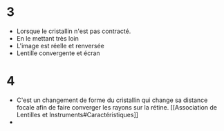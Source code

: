 # 3
- Lorsque le cristallin n'est pas contracté.
- En le mettant très loin
- L'image est réelle et renversée
- Lentille convergente et écran

# 4
- C'est un changement de forme du cristallin qui change sa distance focale afin de faire converger les rayons sur la rétine.
	[[Association de Lentilles et Instruments#Caractéristiques]]
- 